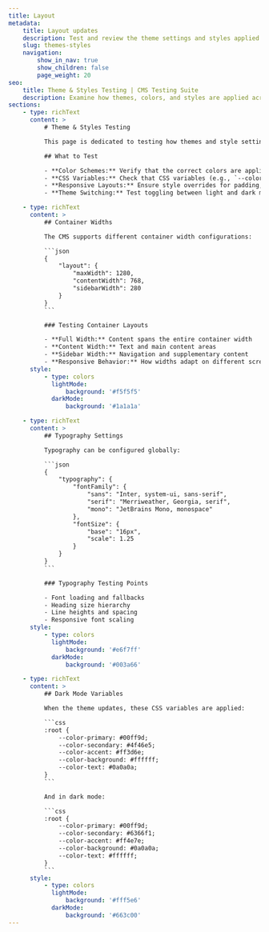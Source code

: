 ```yaml
---
title: Layout
metadata:
    title: Layout updates
    description: Test and review the theme settings and styles applied in the CMS.
    slug: themes-styles
    navigation:
        show_in_nav: true
        show_children: false
        page_weight: 20
seo:
    title: Theme & Styles Testing | CMS Testing Suite
    description: Examine how themes, colors, and styles are applied across the CMS.
sections:
    - type: richText
      content: >
          # Theme & Styles Testing

          This page is dedicated to testing how themes and style settings are implemented within the CMS.

          ## What to Test

          - **Color Schemes:** Verify that the correct colors are applied based on CMS settings and dark mode activation.
          - **CSS Variables:** Check that CSS variables (e.g., `--color-primary`) correctly reflect the theme colors.
          - **Responsive Layouts:** Ensure style overrides for padding, margins, and widths work as expected.
          - **Theme Switching:** Test toggling between light and dark modes.

    - type: richText
      content: >
          ## Container Widths

          The CMS supports different container width configurations:

          ```json
          {
              "layout": {
                  "maxWidth": 1280,
                  "contentWidth": 768,
                  "sidebarWidth": 280
              }
          }
          ```

          ### Testing Container Layouts

          - **Full Width:** Content spans the entire container width
          - **Content Width:** Text and main content areas
          - **Sidebar Width:** Navigation and supplementary content
          - **Responsive Behavior:** How widths adapt on different screen sizes
      style:
          - type: colors
            lightMode:
                background: '#f5f5f5'
            darkMode:
                background: '#1a1a1a'

    - type: richText
      content: >
          ## Typography Settings

          Typography can be configured globally:

          ```json
          {
              "typography": {
                  "fontFamily": {
                      "sans": "Inter, system-ui, sans-serif",
                      "serif": "Merriweather, Georgia, serif",
                      "mono": "JetBrains Mono, monospace"
                  },
                  "fontSize": {
                      "base": "16px",
                      "scale": 1.25
                  }
              }
          }
          ```

          ### Typography Testing Points

          - Font loading and fallbacks
          - Heading size hierarchy
          - Line heights and spacing
          - Responsive font scaling
      style:
          - type: colors
            lightMode:
                background: '#e6f7ff'
            darkMode:
                background: '#003a66'

    - type: richText
      content: >
          ## Dark Mode Variables

          When the theme updates, these CSS variables are applied:

          ```css
          :root {
              --color-primary: #00ff9d;
              --color-secondary: #4f46e5;
              --color-accent: #ff3d6e;
              --color-background: #ffffff;
              --color-text: #0a0a0a;
          }
          ```

          And in dark mode:

          ```css
          :root {
              --color-primary: #00ff9d;
              --color-secondary: #6366f1;
              --color-accent: #ff4e7e;
              --color-background: #0a0a0a;
              --color-text: #ffffff;
          }
          ```
      style:
          - type: colors
            lightMode:
                background: '#fff5e6'
            darkMode:
                background: '#663c00'
---
```

